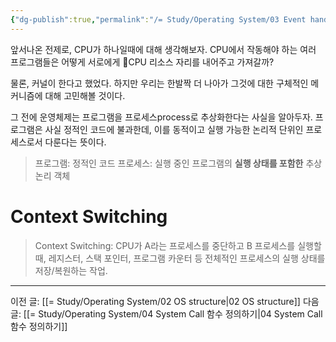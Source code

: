 ```yaml
---
{"dg-publish":true,"permalink":"/= Study/Operating System/03 Event handling mechanisms/","created":"2024-11-13T20:15:40.000+09:00","updated":"2025-04-10T22:19:22.335+09:00"}
---
```



앞서나온 전제로, CPU가 하나일때에 대해 생각해보자.
CPU에서 작동해야 하는 여러 프로그램들은 어떻게 서로에게 CPU 리소스 자리를 내어주고 가져갈까?

물론, 커널이 한다고 했었다. 하지만 우리는 한발짝 더 나아가 그것에 대한 구체적인 메커니즘에 대해 고민해볼 것이다.

그 전에 운영체제는 프로그램을 프로세스process로 추상화한다는 사실을 알아두자. 프로그램은 사실 정적인 코드에 불과한데, 이를 동적이고 실행 가능한 논리적 단위인 프로세스로서 다룬다는 뜻이다.
>프로그램: 정적인 코드
>프로세스: 실행 중인 프로그램의 **실행 상태를 포함한** 추상 논리 객체

# Context Switching
>Context Switching: CPU가 A라는 프로세스를 중단하고 B 프로세스를 실행할 때, 레지스터, 스택 포인터, 프로그램 카운터 등 전체적인 프로세스의 실행 상태를 저장/복원하는 작업.


---
이전 글: [[= Study/Operating System/02 OS structure\|02 OS structure]]
다음 글: [[= Study/Operating System/04 System Call 함수 정의하기\|04 System Call 함수 정의하기]]

